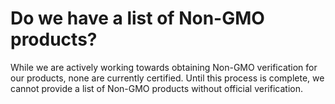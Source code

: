 # Do we have a list of Non-GMO products?

While we are actively working towards obtaining Non-GMO verification for our products, none are currently certified. Until this process is complete, we cannot provide a list of Non-GMO products without official verification.